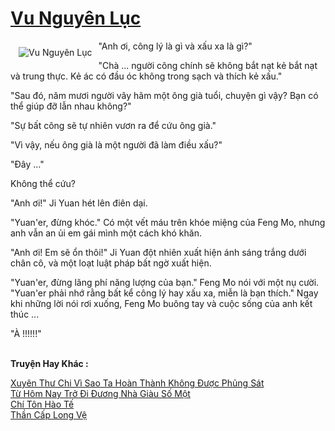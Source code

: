 <a href="https://truyentiki.com/vu-nguyen-luc.30386/" title="Vu Nguyên Lục"><h1>Vu Nguyên Lục</h1></a><div style="display:table"><img align="right" style="float: left; padding: 10px;" src="https://truyentiki.com/a/img/str/src/30386.jpg" alt="Vu Nguyên Lục">"Anh ơi, công lý là gì và xấu xa là gì?" <p></p> "Chà ... người công chính sẽ không bắt nạt kẻ bắt nạt và trung thực. Kẻ ác có đầu óc không trong sạch và thích kẻ xấu." <p></p> "Sau đó, năm mươi người vây hãm một ông già tuổi, chuyện gì vậy? Bạn có thể giúp đỡ lẫn nhau không?" <p></p> "Sự bất công sẽ tự nhiên vươn ra để cứu ông già." <p></p> "Vì vậy, nếu ông già là một người đã làm điều xấu?" <p></p> "Đây ..." <p></p> Không thể cứu? <p></p> "Anh ơi!" Ji Yuan hét lên điên dại. <p></p> "Yuan&#39;er, đừng khóc." Có một vết máu trên khóe miệng của Feng Mo, nhưng anh vẫn an ủi em gái mình một cách khó khăn. <p></p> "Anh ơi! Em sẽ ổn thôi!" Ji Yuan đột nhiên xuất hiện ánh sáng trắng dưới chân cô, và một loạt luật pháp bất ngờ xuất hiện. <p></p> "Yuan&#39;er, đừng lãng phí năng lượng của bạn." Feng Mo nói với một nụ cười. "Yuan&#39;er phải nhớ rằng bất kể công lý hay xấu xa, miễn là bạn thích." Ngay khi những lời nói rơi xuống, Feng Mo buông tay và cuộc sống của anh kết thúc ... <p></p> "À !!!!!!"</div><p><br><b>Truyện Hay Khác :</b></p><a href="https://truyentiki.com/xuyen-thu-chi-vi-sao-ta-hoan-thanh-khong-duoc-phung-sat.30385/" alt="Xuyên Thư Chi Vì Sao Ta Hoàn Thành Không Được Phủng Sát">Xuyên Thư Chi Vì Sao Ta Hoàn Thành Không Được Phủng Sát</a><br/><a href="https://github.com/nownovels/top500/tree/master/truyenhay/33855/" alt="Từ Hôm Nay Trở Đi Đương Nhà Giàu Số Một">Từ Hôm Nay Trở Đi Đương Nhà Giàu Số Một</a><br/><a href="https://truyentiki.wordpress.com/2020/06/08/chi-ton-hao-te/" alt="Chí Tôn Hào Tế">Chí Tôn Hào Tế</a><br/><a href="https://github.com/nownovels/top500/tree/master/truyenhay/33807/" alt="Thần Cấp Long Vệ">Thần Cấp Long Vệ</a><br/>
